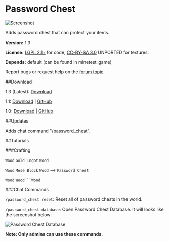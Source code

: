 # Password Chest

![Screenshot](http://i.imgur.com/m2I6uhC.png)

Adds password chest that can protect your items.

**Version:** 1.3

**License:** [LGPL 2.1+](https://www.gnu.org/licenses/old-licenses/lgpl-2.1.html) for code, [CC-BY-SA 3.0](https://creativecommons.org/licenses/by-sa/3.0/) UNPORTED for textures.

**Depends:** default (can be found in minetest_game)

Report bugs or request help on the [forum topic](https://forum.minetest.net/viewtopic.php?f=11&t=14818).

##Download

1.3 (Latest): [Download](https://github.com/ynong123/password_chest/archive/1.3.zip)

1.1: [Download](https://github.com/ynong123/password_chest/archive/1.1.zip) | [GitHub](https://github.com/ynong123/password_chest/tree/1.1)

1.0: [Download](https://github.com/ynong123/password_chest/archive/1.0.zip) | [GitHub](https://github.com/ynong123/password_chest/tree/1.0)

##Updates

Adds chat command "/password_chest".

##Tutorials

###Crafting

`Wood` `Gold Ingot` `Wood`

`Wood` `Mese Block` `Wood` --> `Password Chest`

`Wood` `Wood ``Wood`

###Chat Commands

`/password_chest reset`: Reset all of password chests in the world.

`/password_chest database`: Open Password Chest Database. It will looks like the screenshot below:

![Password Chest Database](http://i.imgur.com/CpnAzkY.png)

**Note: Only admins can use these commands.**
